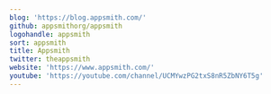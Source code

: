 ```yaml
---
blog: 'https://blog.appsmith.com/'
github: appsmithorg/appsmith
logohandle: appsmith
sort: appsmith
title: Appsmith
twitter: theappsmith
website: 'https://www.appsmith.com/'
youtube: 'https://youtube.com/channel/UCMYwzPG2txS8nR5ZbNY6T5g'
---
```

